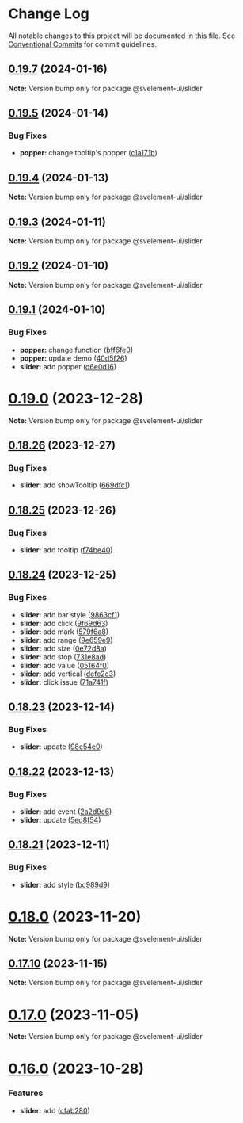 # Change Log

All notable changes to this project will be documented in this file.
See [Conventional Commits](https://conventionalcommits.org) for commit guidelines.

## [0.19.7](https://github.com/koory1st/svelement-ui/compare/v0.19.6...v0.19.7) (2024-01-16)

**Note:** Version bump only for package @svelement-ui/slider

## [0.19.5](https://github.com/koory1st/svelement-ui/compare/v0.19.4...v0.19.5) (2024-01-14)

### Bug Fixes

* **popper:** change tooltip's popper ([c1a171b](https://github.com/koory1st/svelement-ui/commit/c1a171bec8ee8fa1eed27be52d66b0dd814525f1))

## [0.19.4](https://github.com/koory1st/svelement-ui/compare/v0.19.3...v0.19.4) (2024-01-13)

**Note:** Version bump only for package @svelement-ui/slider

## [0.19.3](https://github.com/koory1st/svelement-ui/compare/v0.19.2...v0.19.3) (2024-01-11)

**Note:** Version bump only for package @svelement-ui/slider

## [0.19.2](https://github.com/koory1st/svelement-ui/compare/v0.19.1...v0.19.2) (2024-01-10)

**Note:** Version bump only for package @svelement-ui/slider

## [0.19.1](https://github.com/koory1st/svelement-ui/compare/v0.19.0...v0.19.1) (2024-01-10)

### Bug Fixes

* **popper:** change function ([bff6fe0](https://github.com/koory1st/svelement-ui/commit/bff6fe0de0dc9df8392a6227775c4fa9fd6af373))
* **popper:** update demo ([40d5f26](https://github.com/koory1st/svelement-ui/commit/40d5f263336d86c7b5f16233bea94b7ea5ec7b5b))
* **slider:** add popper ([d6e0d16](https://github.com/koory1st/svelement-ui/commit/d6e0d160b72f124d795323f5d399a0e7b5f8ca89))

# [0.19.0](https://github.com/koory1st/svelement-ui/compare/v0.18.26...v0.19.0) (2023-12-28)

**Note:** Version bump only for package @svelement-ui/slider

## [0.18.26](https://github.com/koory1st/svelement-ui/compare/v0.18.25...v0.18.26) (2023-12-27)

### Bug Fixes

* **slider:** add showTooltip ([669dfc1](https://github.com/koory1st/svelement-ui/commit/669dfc10a83a0170f74e591e03a265fd39c56ae4))

## [0.18.25](https://github.com/koory1st/svelement-ui/compare/v0.18.24...v0.18.25) (2023-12-26)

### Bug Fixes

* **slider:** add tooltip ([f74be40](https://github.com/koory1st/svelement-ui/commit/f74be403ea0589ade3c2fc53f2ed0884d2b19ac9))

## [0.18.24](https://github.com/koory1st/svelement-ui/compare/v0.18.23...v0.18.24) (2023-12-25)

### Bug Fixes

* **slider:** add bar style ([9863cf1](https://github.com/koory1st/svelement-ui/commit/9863cf18552122e583aae144c9911d6ade6c382e))
* **slider:** add click ([9f69d63](https://github.com/koory1st/svelement-ui/commit/9f69d6397cc29c0e705e6954773d29a8545ba849))
* **slider:** add mark ([579f6a8](https://github.com/koory1st/svelement-ui/commit/579f6a869e23b86fac0dce2af87b9dff39e94805))
* **slider:** add range ([9e659e9](https://github.com/koory1st/svelement-ui/commit/9e659e97b05fafe5b3e894c1e3125acde04c5681))
* **slider:** add size ([0e72d8a](https://github.com/koory1st/svelement-ui/commit/0e72d8a28926bbdf91336caf2a61b08bb719d82e))
* **slider:** add stop ([731e8ad](https://github.com/koory1st/svelement-ui/commit/731e8ad4786af7a12b39fb2d078cdc940e6c5b87))
* **slider:** add value ([05164f0](https://github.com/koory1st/svelement-ui/commit/05164f0744a24b17b7fcb272bbf5aa0a767676e5))
* **slider:** add vertical ([defe2c3](https://github.com/koory1st/svelement-ui/commit/defe2c3c885a9739616e1e66bf6990337f1eb2dd))
* **slider:** click issue ([71a741f](https://github.com/koory1st/svelement-ui/commit/71a741fa3cf7b4294827b3c7decbc7c5b7379ab6))

## [0.18.23](https://github.com/koory1st/svelement-ui/compare/v0.18.22...v0.18.23) (2023-12-14)

### Bug Fixes

* **slider:** update ([98e54e0](https://github.com/koory1st/svelement-ui/commit/98e54e0091d86d17f52b1dbeeba71dd6a6611a59))

## [0.18.22](https://github.com/koory1st/svelement-ui/compare/v0.18.21...v0.18.22) (2023-12-13)

### Bug Fixes

* **slider:** add event ([2a2d9c6](https://github.com/koory1st/svelement-ui/commit/2a2d9c694262c88d435550675d5ec59c11c70ccb))
* **slider:** update ([5ed8f54](https://github.com/koory1st/svelement-ui/commit/5ed8f54449ecaeaab7eeb2f74b8015037ae7fba0))

## [0.18.21](https://github.com/koory1st/svelement-ui/compare/v0.18.20...v0.18.21) (2023-12-11)

### Bug Fixes

* **slider:** add style ([bc989d9](https://github.com/koory1st/svelement-ui/commit/bc989d97ae4fd0ac0b8d30a4650e1ad02b1db6b8))

# [0.18.0](https://github.com/koory1st/svelement-ui/compare/v0.17.10...v0.18.0) (2023-11-20)

**Note:** Version bump only for package @svelement-ui/slider

## [0.17.10](https://github.com/koory1st/svelement-ui/compare/v0.17.9...v0.17.10) (2023-11-15)

**Note:** Version bump only for package @svelement-ui/slider

# [0.17.0](https://github.com/koory1st/svelement-ui/compare/v0.16.1...v0.17.0) (2023-11-05)

**Note:** Version bump only for package @svelement-ui/slider

# [0.16.0](https://github.com/koory1st/svelement-ui/compare/v0.15.8...v0.16.0) (2023-10-28)

### Features

* **slider:** add ([cfab280](https://github.com/koory1st/svelement-ui/commit/cfab2805ee36d88e8ab2a61751a79a9283e6f8a9))
